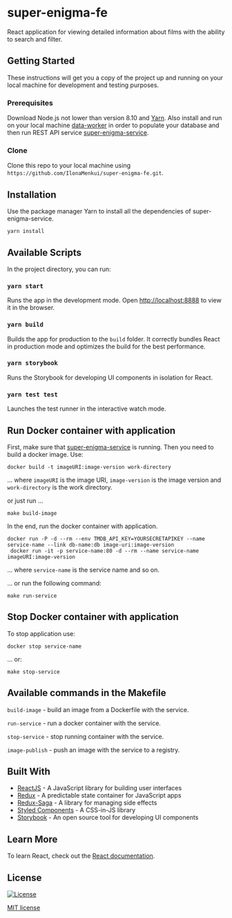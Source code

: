 # super-enigma-fe

React application for viewing detailed information about films with the ability to search and filter.

## Getting Started

These instructions will get you a copy of the project up and running on your local machine for development and testing purposes.

### Prerequisites

Download Node.js not lower than version 8.10 and [Yarn](https://yarnpkg.com/). Also install and run on your local machine [data-worker](https://github.com/IlonaMenkui/data-worker) in order to populate your database and then run REST API service [super-enigma-service](https://github.com/IlonaMenkui/super-enigma-service).

### Clone

Clone this repo to your local machine using `https://github.com/IlonaMenkui/super-enigma-fe.git`.

## Installation

Use the package manager Yarn to install all the dependencies of super-enigma-service.

```
yarn install
```

## Available Scripts

In the project directory, you can run:

### `yarn start`

Runs the app in the development mode. Open [http://localhost:8888](http://localhost:8888) to view it in the browser.

### `yarn build`

Builds the app for production to the `build` folder. It correctly bundles React in production mode and optimizes the build for the best performance.

### `yarn storybook`

Runs the Storybook for developing UI components in isolation for React.

### `yarn test test`

Launches the test runner in the interactive watch mode.

## Run Docker container with application

First, make sure that [super-enigma-service](https://github.com/IlonaMenkui/super-enigma-service#run-docker-container-with-project-and-mongodb) is running.
Then you need to build a docker image. Use:
```
docker build -t imageURI:image-version work-directory
```
... where ```imageURI``` is the image URI, ```image-version``` is the image version and ```work-directory``` is the work directory.

or just run ...
```
make build-image
```

In the end, run the docker container with application.
```
docker run -P -d --rm --env TMDB_API_KEY=YOURSECRETAPIKEY --name service-name --link db-name:db image-uri:image-version
 docker run -it -p service-name:80 -d --rm --name service-name imageURI:image-version
```
... where ```service-name``` is the service name and so on.

... or run the following command:

```
make run-service
```

## Stop Docker container with application

To stop application use:
```
docker stop service-name
```
... or:
```
make stop-service
```

## Available commands in the Makefile

`build-image` - build an image from a Dockerfile with the service.

`run-service` - run a docker container with the service.

`stop-service` - stop running container with the service.

`image-publish` - push an image with the service to a registry.

## Built With

* [ReactJS](https://reactjs.org/) - A JavaScript library for building user interfaces
* [Redux](https://redux.js.org/) - A predictable state container for JavaScript apps
* [Redux-Saga](https://redux-saga.js.org/) - A library for managing side effects
* [Styled Components](https://styled-components.com/) - A CSS-in-JS library
* [Storybook](https://storybook.js.org/) - An open source tool for developing UI components

## Learn More

To learn React, check out the [React documentation](https://reactjs.org/).

## License

[![License](http://img.shields.io/:license-mit-blue.svg?style=flat-square)](http://badges.mit-license.org)

[MIT license](https://choosealicense.com/licenses/mit/)

